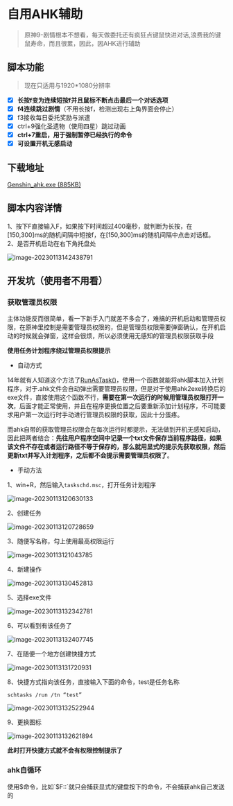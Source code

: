 # 自用AHK辅助
> 原神9-剧情根本不想看，每天做委托还有疯狂点键鼠快进对话,浪费我的键鼠寿命，而且很累，因此，因AHK进行辅助
## 脚本功能
> 现在只适用与1920*1080分辨率
- [x] **长按f变为连续短按f并且鼠标不断点击最后一个对话选项**
- [x] **f4连续跳过剧情**（不用长按f，检测出现右上角界面会停止）
- [x] f3接收每日委托奖励与派遣
- [x] ctrl+9强化圣遗物（使用四星）跳过动画
- [x] **ctrl+7重启，用于强制暂停已经执行的命令**
- [x] **可设置开机无感启动**
## 下载地址
[Genshin_ahk.exe (885KB)](https://github.com/799034552/my_ahk/releases/download/v1.0/Genshin_ahk.exe)
## 脚本内容详情
1、按下F直接输入F，如果按下时间超过400毫秒，就判断为长按，在[150,300]ms的随机间隔中短按f，在[150,300]ms的随机间隔中点击对话框。
2、是否开机启动在右下角托盘处

![image-20230113142438791](Readme.assets/image-20230113142438791.png)


## 开发坑（使用者不用看）
### 获取管理员权限
主体功能反而很简单，看一下新手入门就差不多会了，难搞的开机启动和管理员权限，在原神里控制是需要管理员权限的，但是管理员权限需要弹窗确认，在开机启动的时候就会弹窗，这样会很烦，所以必须使用无感知的管理员权限获取手段

**使用任务计划程序绕过管理员权限提示**

* 自动方式

14年就有人知道这个方法了[RunAsTask()](https://www.autohotkey.com/boards/viewtopic.php?t=4334)，使用一个函数就能将ahk脚本加入计划程序，对于.ahk文件会自动弹出需要管理员权限，但是对于使用ahk2exe转换后的exe文件，直接使用这个函数不行，**需要在第一次运行的时候用管理员权限打开一次**，后面才能正常使用，并且在程序更换位置之后要重新添加计划程序，不可能要求用户第一次运行时手动进行管理员权限的获取，因此十分蛋疼。

而ahk自带的获取管理员权限会在每次运行时都提示，无法做到开机无感知启动，因此把两者结合：**先往用户程序空间中记录一个txt文件保存当前程序路径，如果该文件不存在或者运行路径不等于保存的，那么就用显式的提示先获取权限，然后更新txt并写入计划程序，之后都不会提示需要管理员权限了**。

* 手动方法

1、win+R，然后输入`taskschd.msc`，打开任务计划程序

![image-20230113120630133](Readme.assets/image-20230113120630133.png)



2、创建任务

![image-20230113120728659](Readme.assets/image-20230113120728659.png)

3、随便写名称，勾上使用最高权限运行

![image-20230113121043785](Readme.assets/image-20230113121043785.png)

4、新建操作

![image-20230113130452813](Readme.assets/image-20230113130452813.png)

5、选择exe文件

![image-20230113132342781](Readme.assets/image-20230113132342781.png)

6、可以看到有该任务了

![image-20230113132407745](Readme.assets/image-20230113132407745.png)

7、在随便一个地方创建快捷方式

![image-20230113131720931](Readme.assets/image-20230113131720931.png)

8、快捷方式指向该任务，直接输入下面的命令，test是任务名称

`schtasks /run /tn “test”`

![image-20230113132522944](Readme.assets/image-20230113132522944.png)

9、更换图标

![image-20230113132621894](Readme.assets/image-20230113132621894.png)

**此时打开快捷方式就不会有权限控制提示了**

### ahk自循环

使用$命令，比如`$F::`就只会捕获显式的键盘按下的命令，不会捕获ahk自己发送的


